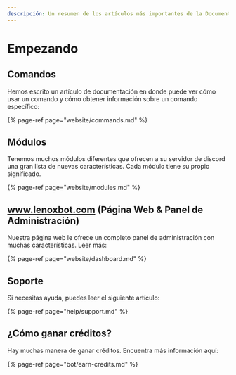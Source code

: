 ```yaml
---
descripción: Un resumen de los artículos más importantes de la Documentación de LenoxBot.
---
```


# Empezando

## Comandos

Hemos escrito un artículo de documentación en donde puede ver cómo usar un comando y cómo obtener información sobre un comando específico: 

{% page-ref page="website/commands.md" %}

## Módulos

Tenemos muchos módulos diferentes que ofrecen a su servidor de discord una gran lista de nuevas características. Cada módulo tiene su propio significado.

{% page-ref page="website/modules.md" %}

## www.lenoxbot.com \(Página Web & Panel de Administración\)

Nuestra página web le ofrece un completo panel de administración con muchas características. Leer más:

{% page-ref page="website/dashboard.md" %}

## Soporte

Si necesitas ayuda, puedes leer el siguiente artículo:

{% page-ref page="help/support.md" %}

## ¿Cómo ganar créditos?

Hay muchas manera de ganar créditos. Encuentra más información aquí:

{% page-ref page="bot/earn-credits.md" %}



